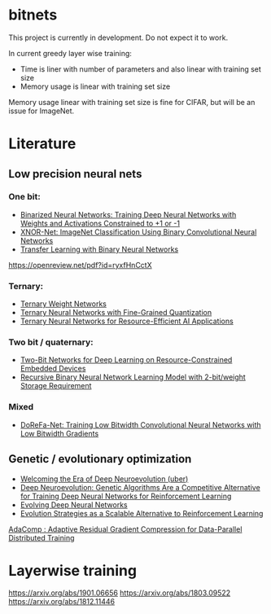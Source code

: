 # bitnets
This project is currently in development. Do not expect it to work.

In current greedy layer wise training:
- Time is liner with number of parameters and also linear with training set size
- Memory usage is linear with training set size

Memory usage linear with training set size is fine for CIFAR, but will be an issue for ImageNet.




# Literature
## Low precision neural nets

### One bit:
- [Binarized Neural Networks: Training Deep Neural Networks with Weights and Activations Constrained to +1 or -1](https://arxiv.org/abs/1602.02830)
- [XNOR-Net: ImageNet Classification Using Binary Convolutional Neural Networks](https://pjreddie.com/media/files/papers/xnor.pdf)
- [Transfer Learning with Binary Neural Networks](https://arxiv.org/abs/1711.10761)

https://openreview.net/pdf?id=ryxfHnCctX

### Ternary:
- [Ternary Weight Networks](https://arxiv.org/abs/1605.04711)
- [Ternary Neural Networks with Fine-Grained Quantization](https://arxiv.org/abs/1705.01462)
- [Ternary Neural Networks for Resource-Efficient AI Applications](https://arxiv.org/abs/1609.00222)

### Two bit / quaternary:
- [Two-Bit Networks for Deep Learning on Resource-Constrained Embedded Devices](https://arxiv.org/abs/1701.00485)
- [Recursive Binary Neural Network Learning Model with 2-bit/weight Storage Requirement](https://openreview.net/forum?id=rkONG0xAW)

### Mixed
- [DoReFa-Net: Training Low Bitwidth Convolutional Neural Networks with Low Bitwidth Gradients](https://arxiv.org/abs/1606.06160)

## Genetic / evolutionary optimization
- [Welcoming the Era of Deep Neuroevolution (uber)](https://eng.uber.com/deep-neuroevolution/)
- [Deep Neuroevolution: Genetic Algorithms Are a Competitive Alternative for Training Deep Neural Networks for Reinforcement Learning](https://arxiv.org/abs/1712.06567)
- [Evolving Deep Neural Networks](https://arxiv.org/abs/1703.00548)
- [Evolution Strategies as a Scalable Alternative to Reinforcement Learning](https://blog.openai.com/evolution-strategies/)


[AdaComp : Adaptive Residual Gradient Compression for Data-Parallel Distributed Training](https://arxiv.org/abs/1712.02679)


# Layerwise training
https://arxiv.org/abs/1901.06656
https://arxiv.org/abs/1803.09522
https://arxiv.org/abs/1812.11446
